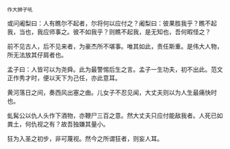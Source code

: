     作大狮子吼 

   或问阇梨曰：人有瞧尔不起者，尔将何以应付之？阇梨曰：彼果胜我乎？瞧不起我，当也，我应师事之。彼不如我乎？则瞧不起我，是无知也，吾何暇怪之？

   前不见古人，后不见来者，为豪杰所不堪事。唯其如此，责任斯重。是伟大人物，所无法放其仔肩者也。

   孟子曰：人皆可以为尧舜。此为最警惕后生之言。孟子一生功夫，初不出此。范文正作秀才时，便以天下为己任，亦此意耳。

   黄河落日之间，奏西风出塞之曲。儿女子不忍见闻，大丈夫则以为人生最痛快时也。

   虬髯公以仇人头作下酒物，亦鞭尸三百之意。然大丈夫只应付能敌我者。人死已如粪土，何仇视之有？故吾独嫌其量小。

   狂为入圣之初步，非可蔑视。然今之所谓狂者，则妄人耳。

